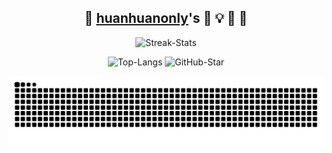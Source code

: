 <div align="center">

👋 [huanhuanonly](https://codeforces.com/profile/huanhuanonly)'s :thought_balloon: :bulb: :balloon: 🤔
---

![Streak-Stats](https://streak-stats.demolab.com?user=huanhuanonly&theme=tokyonight)

![Top-Langs](https://github-readme-stats.vercel.app/api/top-langs/?username=huanhuanonly&theme=tokyonight&hide=javascript,html)
![GitHub-Star](https://github-readme-stats.vercel.app/api?username=huanhuanonly&show_icons=true&theme=tokyonight)

<picture>
  <source media="(prefers-color-scheme: dark)" srcset="https://raw.githubusercontent.com/huanhuanonly/huanhuanonly/output/github-contribution-grid-snake-dark.svg">
  <source media="(prefers-color-scheme: light)" srcset="https://raw.githubusercontent.com/huanhuanonly/huanhuanonly/output/github-contribution-grid-snake.svg">
  <img alt="github contribution grid snake animation" src="https://raw.githubusercontent.com/huanhuanonly/huanhuanonly/output/github-contribution-grid-snake.svg">
</picture>

</div>

<!--
**huanhuanonly/huanhuanonly** is a ✨ _special_ ✨ repository because its `README.md` (this file) appears on your GitHub profile.

Here are some ideas to get you started:

- 🔭 I’m currently working on ...
- 🌱 I’m currently learning ...
- 👯 I’m looking to collaborate on ...
- 🤔 I’m looking for help with ...
- 💬 Ask me about ...
- 📫 How to reach me: ...
- 😄 Pronouns: ...
- ⚡ Fun fact: ...
-->
